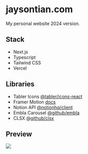 # jaysontian.com

My personal website 2024 version.

## Stack
- Next.js
- Typescript
- Tailwind CSS
- Vercel
## Libraries
- Tabler Icons [@tabler/icons-react](https://tabler.io/icons)
- Framer Motion [docs](https://www.framer.com/motion/)
- Notion API [@notionhq/client](https://api.notion.com)
- Embla Carousel [@github/embla](https://github.com/davidjerleke/embla-carousel)
- CLSX [@github/clsx](https://github.com/lukeed/clsx)
## Preview
![](https://i.imgur.com/nBA9Dmw.jpg)

